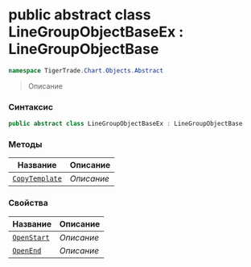 
# public abstract class LineGroupObjectBaseEx : LineGroupObjectBase
```csharp
namespace TigerTrade.Chart.Objects.Abstract
```



> Описание

### Синтаксис
```csharp
public abstract class LineGroupObjectBaseEx : LineGroupObjectBase
```


### Методы
| Название | Описание |
| --- | --- |
| [`CopyTemplate`](./LineGroupObjectBaseEx.cs/Методы/CopyTemplate.md) | *Описание* |

### Свойства
| Название | Описание |
| --- | --- |
| [`OpenStart`](./LineGroupObjectBaseEx.cs/Свойства/OpenStart.md) | *Описание* |
| [`OpenEnd`](./LineGroupObjectBaseEx.cs/Свойства/OpenEnd.md) | *Описание* |



